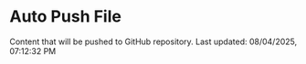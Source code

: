 # Auto Push File

Content that will be pushed to GitHub repository.
Last updated: 08/04/2025, 07:12:32 PM